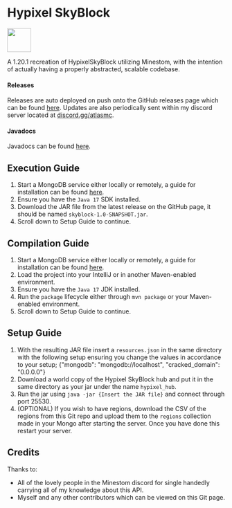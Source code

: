 # Hypixel SkyBlock

[<img src="https://discordapp.com/assets/e4923594e694a21542a489471ecffa50.svg" alt="" height="55" />](https://discord.gg/atlasmc)

A 1.20.1 recreation of HypixelSkyBlock utilizing Minestom, with the intention of actually having a properly abstracted, scalable codebase.

#### Releases

Releases are auto deployed on push onto the GitHub releases page which can be found [here](https://github.com/Swofty-Developments/HypixelSkyBlock/releases). Updates are also periodically sent within my discord server located at [discord.gg/atlasmc](discord.gg/atlasmc).

#### Javadocs

Javadocs can be found [here](https://swofty-developments.github.io/HypixelSkyBlock/apidocs/).

## Execution Guide

1. Start a MongoDB service either locally or remotely, a guide for installation can be found [here](https://www.mongodb.com/docs/manual/installation/).
2. Ensure you have the `Java 17` SDK installed.
3. Download the JAR file from the latest release on the GitHub page, it should be named `skyblock-1.0-SNAPSHOT.jar`.
4. Scroll down to Setup Guide to continue.

## Compilation Guide

1. Start a MongoDB service either locally or remotely, a guide for installation can be found [here](https://www.mongodb.com/docs/manual/installation/).
2. Load the project into your IntelliJ or in another Maven-enabled environment.
3. Ensure you have the `Java 17` JDK installed.
4. Run the `package` lifecycle either through `mvn package` or your Maven-enabled environment.
5. Scroll down to Setup Guide to continue.

## Setup Guide
1. With the resulting JAR file insert a `resources.json` in the same directory with the following setup ensuring you change the values in accordance to your setup;
   {"mongodb": "mongodb://localhost", "cracked_domain": "0.0.0.0"}
2. Download a world copy of the Hypixel SkyBlock hub and put it in the same directory as your jar under the name `hypixel_hub`.
3. Run the jar using `java -jar {Insert the JAR file}` and connect through port 25530.
4. (OPTIONAL) If you wish to have regions, download the CSV of the regions from this Git repo and upload them to the `regions` collection made in your Mongo after starting the server. Once you have done this restart your server.

## Credits

Thanks to:
* All of the lovely people in the Minestom discord for single handedly carrying all of my knowledge about this API.
* Myself and any other contributors which can be viewed on this Git page.
